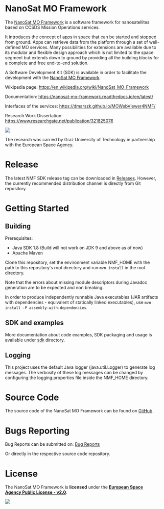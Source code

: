 # NanoSat MO Framework
The [NanoSat MO Framework] is a software framework for nanosatellites based on CCSDS Mission Operations services.

It introduces the concept of apps in space that can be started and stopped from ground. Apps can retrieve data from the platform through a set of well-defined MO services. Many possibilities for extensions are available due to its modular and flexible design approach which is not limited to the space segment but extends down to ground by providing all the building blocks for a complete and free end-to-end solution.

A Software Development Kit (SDK) is available in order to facilitate the development with the [NanoSat MO Framework].

Wikipedia page: https://en.wikipedia.org/wiki/NanoSat_MO_Framework

Documentation: https://nanosat-mo-framework.readthedocs.io/en/latest/

Interfaces of the services: https://dmarszk.github.io/MOWebViewer4NMF/

Research Work Dissertation: https://www.researchgate.net/publication/321825076

[![][ESAImage]][website]

The research was carried by Graz University of Technology in partnership with the European Space Agency.

# Release
The latest NMF SDK release tag can be downloaded in [Releases]. However, the currently recommended distribution channel is directly from Git repository.

# Getting Started

## Building
Prerequisites:
- Java SDK 1.8 (Build will not work on JDK 9 and above as of now)
- Apache Maven

Clone this repository, set the environment variable NMF\_HOME with the path to this repository's root directory and run `mvn install` in the root directory.

Note that the errors about missing module descriptors during Javadoc generation are to be expected and non breaking.

In order to produce independently runnable Java executables (JAR artifacts with dependencies - equivalent of statically linked executables), use `mvn install -P assembly-with-dependencies`.

## SDK and examples
More documentation about code examples, SDK packaging and usage is available under [sdk](sdk) directory.

## Logging
This project uses the default Java logger (java.util.Logger) to generate log messages. The verbosity of these log messages can be changed by configuring the logging.properties file inside the NMF\_HOME directory.

# Source Code
The source code of the NanoSat MO Framework can be found on [GitHub].

# Bugs Reporting
Bug Reports can be submitted on: [Bug Reports]

Or directly in the respective source code repository.

# License
The NanoSat MO Framework is **licensed** under the **[European Space Agency Public License - v2.0]**.

[![][ESAImage]][website]
	
	
[NMFImage]: http://nanosat-mo-framework.github.io/img/NMF_logo_1124_63.png
[ESAImage]: http://www.esa.int/esalogo/images/logotype/img_colorlogo_darkblue.gif
[European Space Agency Public License - v2.0]: https://github.com/esa/CCSDS_MO_TRANS/blob/master/LICENCE.md
[GitHub]: https://github.com/esa/nanosat-mo-framework
[Releases]: https://github.com/esa/nanosat-mo-framework/releases
[Bug Reports]: https://github.com/esa/nanosat-mo-framework/issues
[website]: http://www.esa.int/
[NanoSat MO Framework]: https://nanosat-mo-framework.github.io/
